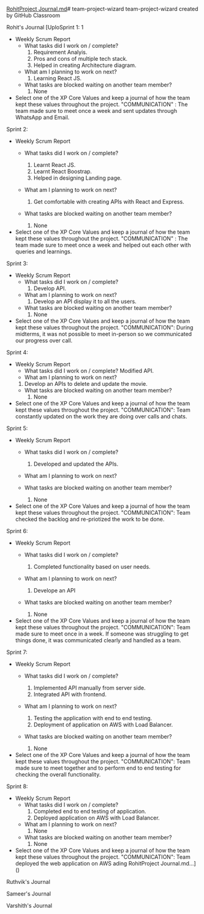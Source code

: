 [RohitProject Journal.md](https://github.com/gopinathsjsu/team-project-wizard/files/13575328/RohitProject.Journal.md)# team-project-wizard
team-project-wizard created by GitHub Classroom


Rohit's Journal
[UploSprint 1: 1

- Weekly Scrum Report
  - What tasks did I work on / complete?
    1. Requirement Analyis.
    2. Pros and cons of multiple tech stack.
    3. Helped in creating Architecture diagram.
  - What am I planning to work on next?
    1. Learning React JS.
  - What tasks are blocked waiting on another team member?
    1. None
- Select one of the XP Core Values and keep a journal of how the team kept these values throughout the project.
  "COMMUNICATION" : The team made sure to meet once a week and sent updates through WhatsApp and Email.

Sprint 2:

- Weekly Scrum Report
  - What tasks did I work on / complete?
    1. Learnt React JS.
    2. Learnt React Boostrap.
    3. Helped in designing Landing page.
  - What am I planning to work on next?
    1. Get comfortable with creating APIs with React and Express.

  - What tasks are blocked waiting on another team member?
    1. None
- Select one of the XP Core Values and keep a journal of how the team kept these values throughout the project.
  "COMMUNICATION" : The team made sure to meet once a week and helped out each other with queries and learnings.

Sprint 3:

- Weekly Scrum Report
  - What tasks did I work on / complete?
    1. Develop API.
  - What am I planning to work on next?
    1. Develop an API display it to all the users.
  - What tasks are blocked waiting on another team member?
    1. None
- Select one of the XP Core Values and keep a journal of how the team kept these values throughout the project.
  "COMMUNICATION": During midterms, it was not possible to meet in-person so we communicated our progress over call.

Sprint 4:

- Weekly Scrum Report
  - What tasks did I work on / complete?
Modified API.
  - What am I planning to work on next?
  1. Develop an APIs to delete and update the movie.
  - What tasks are blocked waiting on another team member?
    1. None
- Select one of the XP Core Values and keep a journal of how the team kept these values throughout the project.
  "COMMUNICATION": Team constantly updated on the work they are doing over calls and chats.

Sprint 5:

- Weekly Scrum Report
  - What tasks did I work on / complete?
    1. Developed and updated the APIs.

  - What am I planning to work on next?

  - What tasks are blocked waiting on another team member?
    1. None
- Select one of the XP Core Values and keep a journal of how the team kept these values throughout the project.
  "COMMUNICATION": Team checked the backlog and re-priotized the work to be done.

Sprint 6:

- Weekly Scrum Report
  - What tasks did I work on / complete?
    1. Completed  functionality based on user needs.
  - What am I planning to work on next?
    1. Develope an API

  - What tasks are blocked waiting on another team member?
    1. None
- Select one of the XP Core Values and keep a journal of how the team kept these values throughout the project.
  "COMMUNICATION": Team made sure to meet once in a week. If someone was struggling to get things done, it was communicated clearly and handled as a team.

Sprint 7:

- Weekly Scrum Report
  - What tasks did I work on / complete?
    1. Implemented API manually from server side.
    2. Integrated API with frontend.

  - What am I planning to work on next?
    1. Testing the application with end to end testing.
    2. Deployment of application on AWS with Load Balancer.
  - What tasks are blocked waiting on another team member?
    1. None
- Select one of the XP Core Values and keep a journal of how the team kept these values throughout the project.
  "COMMUNICATION": Team made sure to meet together and to perform end to end testing for checking the overall functionality.

Sprint 8: 

- Weekly Scrum Report
  - What tasks did I work on / complete?
    1. Completed end to end testing of application.
    2. Deployed application on AWS with Load Balancer.
  - What am I planning to work on next?
    1. None
  - What tasks are blocked waiting on another team member?
    1. None
- Select one of the XP Core Values and keep a journal of how the team kept these values throughout the project.
  "COMMUNICATION": Team deployed the web application on AWS
ading RohitProject Journal.md…]()


Ruthvik's Journal


Sameer's Journal


Varshith's Journal
